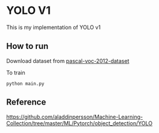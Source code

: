 # YOLO V1
This is my implementation of YOLO v1

## How to run
Download dataset from [pascal-voc-2012-dataset](https://www.kaggle.com/datasets/gopalbhattrai/pascal-voc-2012-dataset)

To train
```
python main.py
```

## Reference
https://github.com/aladdinpersson/Machine-Learning-Collection/tree/master/ML/Pytorch/object_detection/YOLO
